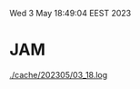 Wed  3 May 18:49:04 EEST 2023
# JAM
<a href='./cache/202305/03_18.log'>./cache/202305/03_18.log</a>
